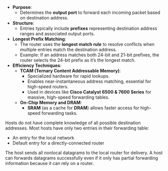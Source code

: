 - **Purpose**:
    - Determines the **output port** to forward each incoming packet based on destination address.
- **Structure**:
    - Entries typically include **prefixes** representing destination address ranges and associated output ports.
- **Longest Prefix Matching**:
    - The router uses the **longest match rule** to resolve conflicts when multiple entries match the destination address.
    - Example: If an address matches both 24-bit and 21-bit prefixes, the router selects the 24-bit prefix as it’s the longest match.
- **Efficiency Techniques**:
    - **TCAM (Ternary Content Addressable Memory)**:
        - Specialized hardware for rapid lookups.
        - Enables near-instantaneous address matching, essential for high-speed routers.
        - Used in devices like **Cisco Catalyst 6500 & 7600 Series** for massive, high-speed forwarding tables.
    - **On-Chip Memory and DRAM**:
        - **SRAM** (as a cache for **DRAM**) allows faster access for high-speed forwarding tasks.

Hosts do not have complete knowledge of all possible destination addresses. Most hosts have only two entries in their forwarding table:

* An entry for the local network
* Default entry for a directly-connected router

The host sends all nonlocal datagrams to the local router for delivery. 
A host can forwards datagrams successfully even if it only has partial forwarding information because it can rely on a router.
